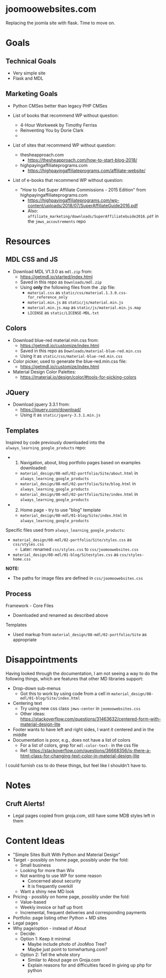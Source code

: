 
# joomoowebsites.com

Replacing the joomla site with flask.  Time to move on.

# Goals

## Technical Goals

- Very simple site
- Flask and MDL

## Marketing Goals

- Python CMSes better than legacy PHP CMSes

- List of books that recommend WP without question:
  - 4-Hour Workweek by Timothy Ferriss
  - Reinventing You by Dorie Clark
  -
- List of sites that recommend WP without question:
  - thesheapproach.com
    - https://thesheapproach.com/how-to-start-blog-2018/
  - highpayingaffiliateprograms.com
    - https://highpayingaffiliateprograms.com/affiliate-website/

- List of e-books that recommend WP without question:
  - "How to Get Super Affiliate Commissions - 2015 Edition" from highpayingaffiliateprograms.com
    - https://highpayingaffiliateprograms.com/wp-content/uploads/2018/07/SuperAffiliateGuide2016.pdf
    - Also: `affiliate_marketing/downloads/SuperAffiliateGuide2016.pdf` in the `jmws_accoutrements` repo

# Resources

## MDL CSS and JS

- Download MDL V1.3.0 as `mdl.zip` from:
  - https://getmdl.io/started/index.html
  - Saved in this repo as `Downloads/mdl.zip`
  - Using **only** the following files from the .zip file:
    - `material.css` as `static/css/material.1.3.0.css-for_reference_only`
    - `material.min.js` as `static/js/material.min.js`
    - `material.min.js.map` as `static/js/material.min.js.map`
    - `LICENSE` as `static/LICENSE-MDL.txt`

## Colors

- Download blue-red material.min.css from:
  - https://getmdl.io/customize/index.html
  - Saved in this repo as `Downloads/material-blue-red.min.css`
  - Using it as `static/css/material-blue-red.min.css`
- Color picker, used to generate the blue-red.min.css file:
  - https://getmdl.io/customize/index.html
- Material Design Color Palettes:
  - https://material.io/design/color/#tools-for-picking-colors

## JQuery

- Download jquery 3.3.1 from:
  - https://jquery.com/download/
  - Using it as `static/jquery-3.3.1.min.js`

## Templates

Inspired by code previously downloaded into the `always_learning_google_products` repo:

- 1. Navigation, about, blog portfolio pages based on examples downloaded:
  - `material_design/08-mdl/02-portfolio/Site/about.html` in `always_learning_google_products`
  - `material_design/08-mdl/02-portfolio/Site/blog.html` in `always_learning_google_products`
  - `material_design/08-mdl/02-portfolio/Site/index.html` in `always_learning_google_products`
- 2. Home page - try to use "blog" template
  - `material_design/08-mdl/01-blog/Site/index.html` in `always_learning_google_products`

Specific files used from `always_learning_google_products`:

- `material_design/08-mdl/02-portfolio/Site/styles.css` as `css/styles.css`
  - Later: renamed `css/styles.css` to `css/joomoowebsites.css`
- `material_design/08-mdl/01-blog/Sitestyles.css` as `css/styles-home.css`

**NOTE:**

- The paths for image files are defined in `css/joomoowebsites.css`

## Process

Framework - Core Files

- Downloaded and renamed as described above

Templates

- Used markup from `material_design/08-mdl/02-portfolio/Site` as appropriate

# Disappointments

Having looked through the documentation, I am not seeing a way to do the
following things, which are features that other MD libraries support:

- Drop-down sub-menus
  - Got this to work by using code from a cell in `material_design/08-mdl/01-blog/Site/index.html`
- Centering text
  - Try using new css class `jmws-center` in `joomoowebsites.css`
  - Other ideas: https://stackoverflow.com/questions/31463632/centered-form-with-material-design-lite
- Footer wants to have left and right sides, I want it centered and in the middle
- Documentation is poor, e.g., does not have a list of colors
  - For a list of colors, grep for `mdl-color-text-` in the css file
  - Ref: https://stackoverflow.com/questions/36668356/is-there-a-html-class-for-changing-text-color-in-material-design-lite

I could furnish css to do these things, but feel like I shouldn't have to.

# Notes

## Cruft Alerts!

- Legal pages copied from groja.com, still have some MDB styles left in them

# Content Ideas

- "Simple Sites Built With Python and Material Design"
- Target - possibly on home page, possibly under the fold:
  - Small business
  - Looking for more than Wix
  - Not wanting to use WP for some reason
    - Concerned about security
    - It is frequently overkill
  - Want a shiny new MD look
- Pricing - possibly on home page, possibly under the fold:
  - Value-based
  - Weekly invoice or half up front
  - Incremental, frequent deliveries and corresponding payments
- Portfolio: page listing other Python + MD sites
- Legal pages
- Why page/option - instead of About
  - Decide:
  - Option 1: Keep it minimal
    - Maybe include photo of JooMoo Tree?
    - Maybe just point to tomwhartung.com?
  - Option 2: Tell the whole story
    - Similar to About page on Groja.com
    - Explain reasons for and difficulties faced in giving up php for python
